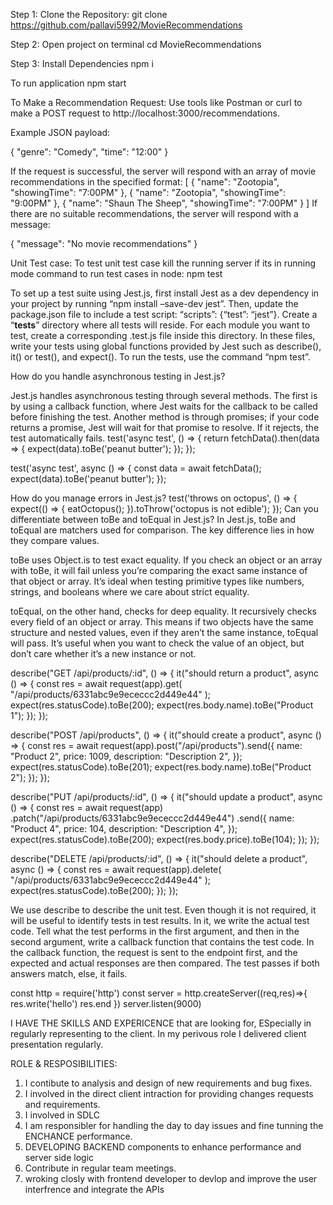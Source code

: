 
Step 1: Clone the Repository:
git clone https://github.com/pallavi5992/MovieRecommendations

Step 2: Open project on terminal
cd MovieRecommendations

Step 3: Install Dependencies
npm i

To run application 
npm start

To Make a Recommendation Request:
Use tools like Postman or curl to make a POST request to http://localhost:3000/recommendations.

Example JSON payload:

{
  "genre": "Comedy",
  "time": "12:00"
}

If the request is successful, the server will respond with an array of movie
recommendations in the specified format:
[
    {
        "name": "Zootopia",
        "showingTime": "7:00PM"
    },
    {
        "name": "Zootopia",
        "showingTime": "9:00PM"
    },
    {
        "name": "Shaun The Sheep",
        "showingTime": "7:00PM"
    }
]
If there are no suitable recommendations, the server will respond with a message:

{
  "message": "No movie recommendations"
}

Unit Test case:
To test unit test case kill the running server if its in running mode
command to run test cases in node:
npm test





To set up a test suite using Jest.js, first install Jest as a dev dependency in your project by running “npm install –save-dev jest”. Then, update the package.json file to include a test script: “scripts”: {“test”: “jest”}. Create a “__tests__” directory where all tests will reside. For each module you want to test, create a corresponding .test.js file inside this directory. In these files, write your tests using global functions provided by Jest such as describe(), it() or test(), and expect(). To run the tests, use the command “npm test”.

How do you handle asynchronous testing in Jest.js?

Jest.js handles asynchronous testing through several methods. The first is by using a callback function, where Jest waits for the callback to be called before finishing the test. Another method is through promises; if your code returns a promise, Jest will wait for that promise to resolve. If it rejects, the test automatically fails.
test('async test', () => {
  return fetchData().then(data => {
    expect(data).toBe('peanut butter');
  });
});

test('async test', async () => {
  const data = await fetchData();
  expect(data).toBe('peanut butter');
});

How do you manage errors in Jest.js?
test('throws on octopus', () => {
  expect(() => {
    eatOctopus();
  }).toThrow('octopus is not edible');
});
Can you differentiate between toBe and toEqual in Jest.js?
In Jest.js, toBe and toEqual are matchers used for comparison. The key difference lies in how they compare values.

toBe uses Object.is to test exact equality. If you check an object or an array with toBe, it will fail unless you’re comparing the exact same instance of that object or array. It’s ideal when testing primitive types like numbers, strings, and booleans where we care about strict equality.

toEqual, on the other hand, checks for deep equality. It recursively checks every field of an object or array. This means if two objects have the same structure and nested values, even if they aren’t the same instance, toEqual will pass. It’s useful when you want to check the value of an object, but don’t care whether it’s a new instance or not.


describe("GET /api/products/:id", () => {
  it("should return a product", async () => {
    const res = await request(app).get(
      "/api/products/6331abc9e9ececcc2d449e44"
    );
    expect(res.statusCode).toBe(200);
    expect(res.body.name).toBe("Product 1");
  });
});

describe("POST /api/products", () => {
  it("should create a product", async () => {
    const res = await request(app).post("/api/products").send({
      name: "Product 2",
      price: 1009,
      description: "Description 2",
    });
    expect(res.statusCode).toBe(201);
    expect(res.body.name).toBe("Product 2");
  });
});

describe("PUT /api/products/:id", () => {
  it("should update a product", async () => {
    const res = await request(app)
      .patch("/api/products/6331abc9e9ececcc2d449e44")
      .send({
        name: "Product 4",
        price: 104,
        description: "Description 4",
      });
    expect(res.statusCode).toBe(200);
    expect(res.body.price).toBe(104);
  });
});

describe("DELETE /api/products/:id", () => {
  it("should delete a product", async () => {
    const res = await request(app).delete(
      "/api/products/6331abc9e9ececcc2d449e44"
    );
    expect(res.statusCode).toBe(200);
  });
});

We use describe to describe the unit test. Even though it is not required, it will be useful to identify tests in test results.
In it, we write the actual test code. Tell what the test performs in the first argument, and then in the second argument, write a callback function that contains the test code.
In the callback function, the request is sent to the endpoint first, and the expected and actual responses are then compared. The test passes if both answers match, else, it fails. 


const http = require('http')
const server = http.createServer((req,res)=>{
res.write('hello')
res.end
})
server.listen(9000)




I HAVE THE SKILLS AND EXPERICENCE that are looking for, ESpecially in regularly representing to the client.
In my perivous role I delivered client presentation regularly.

ROLE & RESPOSIBILITIES:
1. I contibute to analysis and design of new requirements and  bug fixes.
2. I  involved in the direct client intraction for providing changes requests and requirements.
3. I involved in  SDLC
4. I am responsibler for handling the day to day issues and fine tunning the ENCHANCE performance.
5. DEVELOPING BACKEND components to enhance performance  and server side logic
6. Contribute in regular team meetings.
7. wroking closly with frontend developer to devlop and improve the user interfrence and integrate  the APIs
